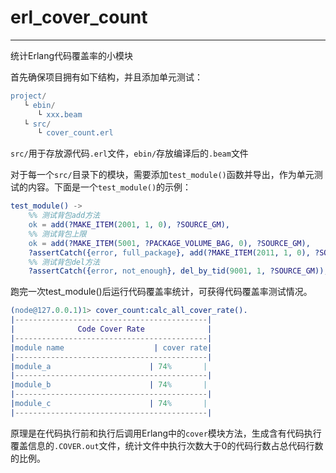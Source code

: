 # erl_cover_count

-----

统计Erlang代码覆盖率的小模块

首先确保项目拥有如下结构，并且添加单元测试：

```erlang
project/
   └ ebin/
	  └ xxx.beam
   └ src/
	  └ cover_count.erl
```

`src/`用于存放源代码`.erl`文件，`ebin/`存放编译后的`.beam`文件

对于每一个`src/`目录下的模块，需要添加`test_module()`函数并导出，作为单元测试的内容。下面是一个`test_module()`的示例：

```erlang
test_module() ->
    %% 测试背包add方法
    ok = add(?MAKE_ITEM(2001, 1, 0), ?SOURCE_GM),
    %% 测试背包上限
    ok = add(?MAKE_ITEM(5001, ?PACKAGE_VOLUME_BAG, 0), ?SOURCE_GM),
    ?assertCatch({error, full_package}, add(?MAKE_ITEM(2011, 1, 0), ?SOURCE_GM, ?FALSE)),
    %% 测试背包del方法
    ?assertCatch({error, not_enough}, del_by_tid(9001, 1, ?SOURCE_GM)),
```

跑完一次test_module()后运行代码覆盖率统计，可获得代码覆盖率测试情况。

```erlang
(node@127.0.0.1)1> cover_count:calc_all_cover_rate().
|-------------------------------------------|
|              Code Cover Rate              | 
|-------------------------------------------|
|module name                    | cover rate|
|-------------------------------------------|
|module_a			           | 74%       |
|-------------------------------------------|
|module_b			           | 74%       |
|-------------------------------------------|
|module_c			           | 74%       |
|-------------------------------------------|

```

原理是在代码执行前和执行后调用Erlang中的`cover`模块方法，生成含有代码执行覆盖信息的`.COVER.out`文件，统计文件中执行次数大于0的代码行数占总代码行数的比例。